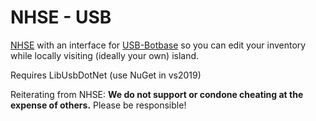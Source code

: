 NHSE - USB
=====
<div>

[NHSE](https://github.com/kwsch/NHSE) with an interface for [USB-Botbase](https://github.com/fishguy6564/USB-Botbase) so you can edit your inventory while locally visiting (ideally your own) island.

Requires LibUsbDotNet (use NuGet in vs2019)

Reiterating from NHSE:
**We do not support or condone cheating at the expense of others.** Please be responsible!
